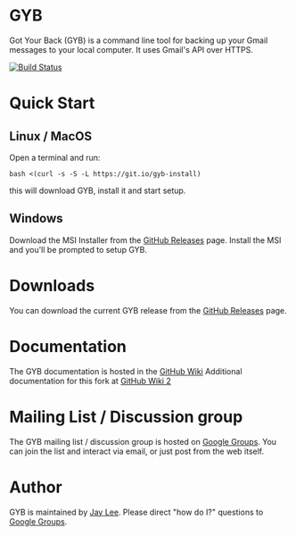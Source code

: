 GYB
============================
Got Your Back (GYB) is a command line tool for backing up your Gmail messages to your local computer. It uses Gmail's API over HTTPS.

[![Build Status](https://travis-ci.org/jay0lee/got-your-back.svg?branch=master)](https://travis-ci.org/jay0lee/got-your-back)
# Quick Start
## Linux / MacOS
Open a terminal and run:
```
bash <(curl -s -S -L https://git.io/gyb-install)
```
this will download GYB, install it and start setup.
## Windows
Download the MSI Installer from the [GitHub Releases] page. Install the MSI and you'll be prompted to setup GYB.

# Downloads
You can download the current GYB release from the [GitHub Releases] page.

# Documentation
The GYB documentation is hosted in the [GitHub Wiki]
Additional documentation for this fork at [GitHub Wiki 2]

# Mailing List / Discussion group
The GYB mailing list / discussion group is hosted on [Google Groups].  You can join the list and interact via email, or just post from the web itself.

# Author
GYB is maintained by <a href="mailto:jay0lee@gmail.com">Jay Lee</a>. Please direct "how do I?" questions to [Google Groups].

[GitHub Releases]: https://github.com/jay0lee/got-your-back/releases
[GitHub]: https://github.com/jay0lee/got-your-back/tree/master
[GitHub Wiki]: https://github.com/jay0lee/got-your-back/wiki
[Google Groups]: http://groups.google.com/group/got-your-back
[GitHub Wiki 2]: https://github.com/bmenking-wng/got-your-back/wiki/Addtional-Documentation
